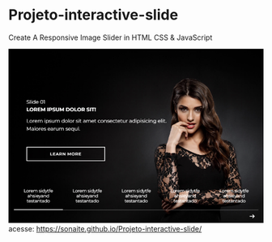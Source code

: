 # Projeto-interactive-slide
Create A Responsive Image Slider in HTML CSS & JavaScript

![preview do site](images/preview.png)
acesse: https://sonaite.github.io/Projeto-interactive-slide/
